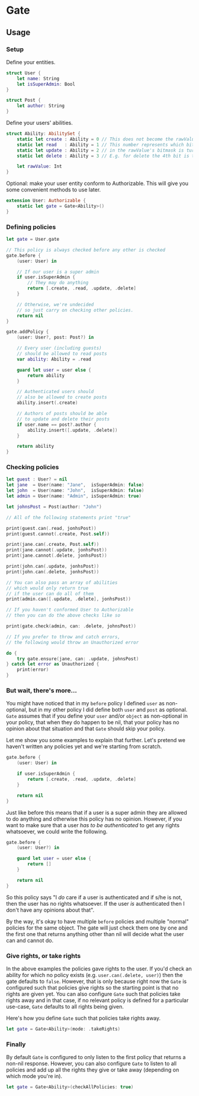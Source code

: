 # Gate

## Usage

### Setup

Define your entities.

```swift
struct User {
    let name: String
    let isSuperAdmin: Bool
}

struct Post {
    let author: String
}
```

Define your users' abilities.

```swift
struct Ability: AbilitySet {
    static let create : Ability = 0 // This does not become the rawValue.
    static let read   : Ability = 1 // This number represents which bit
    static let update : Ability = 2 // in the rawValue's bitmask is turned on.
    static let delete : Ability = 3 // E.g. for delete the 4th bit is turned on.

    let rawValue: Int
}
```

Optional: make your user entity conform to Authorizable. This will give you some convenient methods to use later.

```swift
extension User: Authorizable {
    static let gate = Gate<Ability>()
}
```

### Defining policies

```swift
let gate = User.gate

// This policy is always checked before any other is checked
gate.before {
    (user: User) in

    // If our user is a super admin
    if user.isSuperAdmin {
        // They may do anything
        return [.create, .read, .update, .delete]
    }

    // Otherwise, we're undecided
    // so just carry on checking other policies.
    return nil
}

gate.addPolicy {
    (user: User?, post: Post?) in

    // Every user (including guests)
    // should be allowed to read posts
    var ability: Ability = .read

    guard let user = user else {
        return ability
    }

    // Authenticated users should
    // also be allowed to create posts
    ability.insert(.create)

    // Authors of posts should be able
    // to update and delete their posts
    if user.name == post?.author {
        ability.insert([.update, .delete])
    }

    return ability
}
```

### Checking policies

```swift
let guest : User? = nil
let jane  = User(name: "Jane",  isSuperAdmin: false)
let john  = User(name: "John",  isSuperAdmin: false)
let admin = User(name: "Admin", isSuperAdmin: true)

let johnsPost = Post(author: "John")

// All of the following statements print "true"

print(guest.can(.read, jonhsPost))
print(guest.cannot(.create, Post.self))

print(jane.can(.create, Post.self))
print(jane.cannot(.update, jonhsPost))
print(jane.cannot(.delete, jonhsPost))

print(john.can(.update, jonhsPost))
print(john.can(.delete, jonhsPost))

// You can also pass an array of abilities
// which would only return true
// if the user can do all of them
print(admin.can([.update, .delete], jonhsPost))

// If you haven't conformed User to Authorizable
// then you can do the above checks like so

print(gate.check(admin, can: .delete, johnsPost))

// If you prefer to throw and catch errors,
// the following would throw an Unauthorized error

do {
    try gate.ensure(jane, can: .update, johnsPost)
} catch let error as Unauthorized {
    print(error)
}
```

### But wait, there's more...

You might have noticed that in my `before` policy I defined `user` as non-optional, but in my other policy I did define both `user` and `post` as optional. `Gate` assumes that if you define your `user` and/or `object` as non-optional in your policy, that when they do happen to be nil, that your policy has no opinion about that situation and that `Gate` should skip your policy.

Let me show you some examples to explain that further. Let's pretend we haven't written any policies yet and we're starting from scratch.

```swift
gate.before {
    (user: User) in

    if user.isSuperAdmin {
        return [.create, .read, .update, .delete]
    }

    return nil
}
```

Just like before this means that if a user is a super admin they are allowed to do anything and otherwise this policy has no opinion. However, if you want to make sure that a user *has to be authenticated* to get any rights whatsoever, we could write the following.

```swift
gate.before {
    (user: User?) in

    guard let user = user else {
        return []
    }

    return nil
}
```

So this policy says "I _do_ care if a user is authenticated and if s/he is not, then the user has no rights whatsoever. If the user _is_ authenticated then I don't have any opinions about that".

By the way, it's okay to have multiple `before` policies and multiple "normal" policies for the same object. The gate will just check them one by one and the first one that returns anything other than nil will decide what the user can and cannot do.

### Give rights, or take rights

In the above examples the policies gave rights to the user. If you'd check an ability for which no policy exists (e.g. `user.can(.delete, user)`) then the gate defaults to `false`. However, that is only because right now the `Gate` is configured such that policies give rights so the starting point is that no rights are given yet. You can also configure `Gate` such that policies take rights away and in that case, if no relevant policy is defined for a particular use-case, `Gate` defaults to all rights being given.

Here's how you define `Gate` such that policies take rights away.

```swift
let gate = Gate<Ability>(mode: .takeRights)
```

### Finally

By default `Gate` is configured to only listen to the first policy that returns a non-nil response. However, you can also configure `Gate` to listen to all policies and add up all the rights they give or take away (depending on which mode you're in).

```swift
let gate = Gate<Ability>(checkAllPolicies: true)
```
